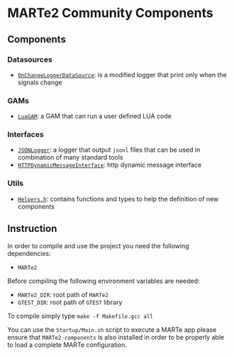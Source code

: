 # MARTe2 Community Components

## Components

### Datasources

- [`OnChangeLoggerDataSource`](Documentation/Datasources/OnChangeLoggerDataSource.md): is a modified logger that print only when the signals change

### GAMs

- [`LuaGAM`](Documentation/GAMs/LuaGAM.md): a GAM that can run a user defined LUA code

### Interfaces

- [`JSONLogger`](Documentation/Interfaces/JSONLogger.md): a logger that output `jsonl` files that can be used in combination of many standard tools
- [`HTTPDynamicMessageInterface`](Documentation/Interfaces/HttpDynamicMessageInterface.md): http dynamic message interface

### Utils

- [`Helpers.h`](Documentation/Utils/Helpers.md): contains functions and types to help the definition of new components

## Instruction

In order to compile and use the project you need the following dependencies:

- `MARTe2`

Before compiling the following environment variables are needed:

- `MARTe2_DIR`: root path of `MARTe2`
- `GTEST_DIR`: root path of `GTEST` library

To compile simply type `make -f Makefile.gcc all`

You can use the `Startup/Main.sh` script to execute a MARTe app
please ensure that `MARTe2-components` is also installed in order to be
properly able to load a complete MARTe configuration.
